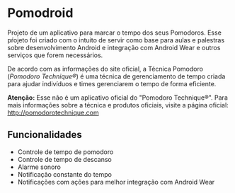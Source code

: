 # Pomodroid

Projeto de um aplicativo para marcar o tempo dos seus Pomodoros.
Esse pŕojeto foi criado com o intuito de servir como base para aulas e palestras sobre desenvolvimento Android
e integração com Android Wear e outros serviços que forem necessários.

De acordo com as informações do site oficial, a Técnica Pomodoro (_Pomodoro Technique®_) é uma técnica de gerenciamento 
de tempo criada para ajudar indivíduos e times gerenciarem o tempo de forma eficiente.

**Atenção:** Esse não é um aplicativo oficial do "Pomodoro Technique®". Para mais informações sobre a técnica e produtos 
oficiais, visite a página oficial: http://pomodorotechnique.com

## Funcionalidades

+ Controle de tempo de pomodoro
+ Controle de tempo de descanso
+ Alarme sonoro
+ Notificação constante do tempo
+ Notificações com ações para melhor integração com Android Wear
